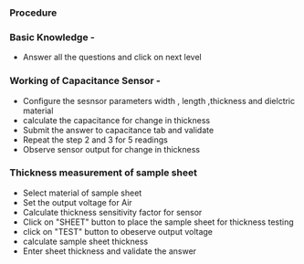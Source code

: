 ### Procedure 

### Basic Knowledge - 
- Answer all the questions and click on next level

### Working of Capacitance Sensor - 
- Configure the sesnsor parameters width , length ,thickness and dielctric material 
- calculate the capacitance for change in thickness 
- Submit the answer to capacitance tab and validate 
- Repeat the step 2 and 3  for 5 readings 
- Observe sensor output for change in thickness 

### Thickness measurement of sample sheet 
- Select material of sample sheet 
- Set the output voltage for Air  
- Calculate thickness sensitivity factor for sensor 
- Click on "SHEET" button to place the sample sheet for thickness testing 
- click on "TEST" button to obeserve output voltage 
- calculate sample sheet thickness 
- Enter sheet thickness and validate the answer 